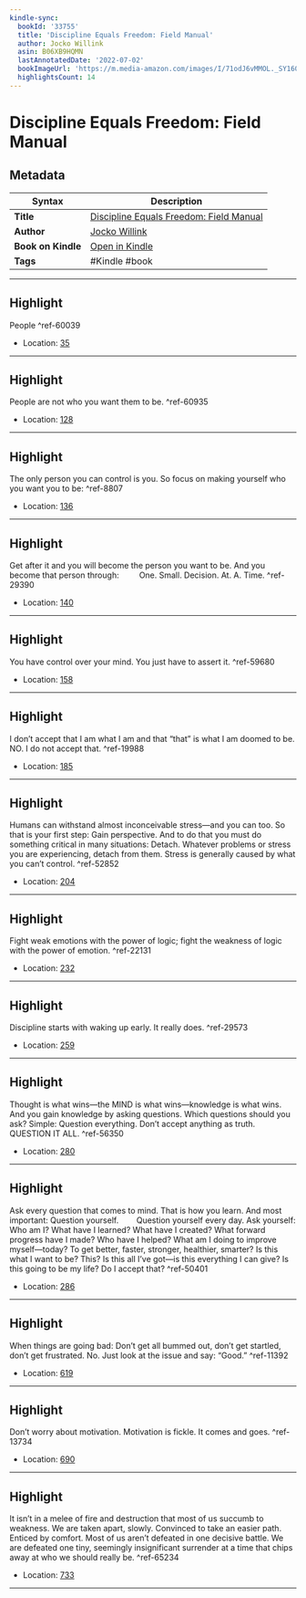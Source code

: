 ```yaml
---
kindle-sync:
  bookId: '33755'
  title: 'Discipline Equals Freedom: Field Manual'
  author: Jocko Willink
  asin: B06XB9HQMN
  lastAnnotatedDate: '2022-07-02'
  bookImageUrl: 'https://m.media-amazon.com/images/I/71odJ6vMMOL._SY160.jpg'
  highlightsCount: 14
---
```

# Discipline Equals Freedom: Field Manual

## Metadata

| Syntax | Description |
| ---------- | ---------- |
| **Title** | [Discipline Equals Freedom: Field Manual](https://www.amazon.com/dp/B06XB9HQMN) |
| **Author** | [Jocko Willink](https://www.amazon.com/Jocko-Willink/e/B00ZY7MWW8/ref=dp_byline_cont_ebooks_1) |
| **Book on Kindle** | <a href="kindle://book?action=open&asin=B06XB9HQMN" target="_blank">Open in Kindle</a> |
| **Tags** | #Kindle #book |

---

## Highlight

People ^ref-60039

- Location: [35](kindle://book?action=open&asin=B06XB9HQMN&location=35)

---
## Highlight

People are not who you want them to be. ^ref-60935

- Location: [128](kindle://book?action=open&asin=B06XB9HQMN&location=128)

---
## Highlight

The only person you can control is you. So focus on making yourself who you want you to be: ^ref-8807

- Location: [136](kindle://book?action=open&asin=B06XB9HQMN&location=136)

---
## Highlight

Get after it and you will become the person you want to be. And you become that person through:         One. Small. Decision. At. A. Time. ^ref-29390

- Location: [140](kindle://book?action=open&asin=B06XB9HQMN&location=140)

---
## Highlight

You have control over your mind. You just have to assert it. ^ref-59680

- Location: [158](kindle://book?action=open&asin=B06XB9HQMN&location=158)

---
## Highlight

I don’t accept that I am what I am and that “that” is what I am doomed to be. NO. I do not accept that. ^ref-19988

- Location: [185](kindle://book?action=open&asin=B06XB9HQMN&location=185)

---
## Highlight

Humans can withstand almost inconceivable stress—and you can too. So that is your first step: Gain perspective. And to do that you must do something critical in many situations: Detach. Whatever problems or stress you are experiencing, detach from them. Stress is generally caused by what you can’t control. ^ref-52852

- Location: [204](kindle://book?action=open&asin=B06XB9HQMN&location=204)

---
## Highlight

Fight weak emotions with the power of logic; fight the weakness of logic with the power of emotion. ^ref-22131

- Location: [232](kindle://book?action=open&asin=B06XB9HQMN&location=232)

---
## Highlight

Discipline starts with waking up early. It really does. ^ref-29573

- Location: [259](kindle://book?action=open&asin=B06XB9HQMN&location=259)

---
## Highlight

Thought is what wins—the MIND is what wins—knowledge is what wins. And you gain knowledge by asking questions. Which questions should you ask? Simple: Question everything. Don’t accept anything as truth. QUESTION IT ALL. ^ref-56350

- Location: [280](kindle://book?action=open&asin=B06XB9HQMN&location=280)

---
## Highlight

Ask every question that comes to mind. That is how you learn. And most important: Question yourself.        Question yourself every day. Ask yourself: Who am I? What have I learned? What have I created? What forward progress have I made? Who have I helped? What am I doing to improve myself—today? To get better, faster, stronger, healthier, smarter? Is this what I want to be? This? Is this all I’ve got—is this everything I can give? Is this going to be my life? Do I accept that? ^ref-50401

- Location: [286](kindle://book?action=open&asin=B06XB9HQMN&location=286)

---
## Highlight

When things are going bad: Don’t get all bummed out, don’t get startled, don’t get frustrated. No. Just look at the issue and say: “Good.” ^ref-11392

- Location: [619](kindle://book?action=open&asin=B06XB9HQMN&location=619)

---
## Highlight

Don’t worry about motivation. Motivation is fickle. It comes and goes. ^ref-13734

- Location: [690](kindle://book?action=open&asin=B06XB9HQMN&location=690)

---
## Highlight

It isn’t in a melee of fire and destruction that most of us succumb to weakness. We are taken apart, slowly. Convinced to take an easier path. Enticed by comfort. Most of us aren’t defeated in one decisive battle. We are defeated one tiny, seemingly insignificant surrender at a time that chips away at who we should really be. ^ref-65234

- Location: [733](kindle://book?action=open&asin=B06XB9HQMN&location=733)

---
